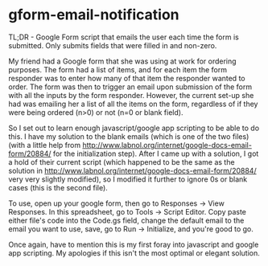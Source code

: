 # gform-email-notification
TL;DR - Google Form script that emails the user each time the form is submitted. Only submits fields that were filled in and non-zero.

My friend had a Google form that she was using at work for ordering purposes. The form had a list of items, and for each item the form responder was to enter how many of that item the responder wanted to order. The form was then to trigger an email upon submission of the form with all the inputs by the form responder. However, the current set-up she had was emailing her a list of all the items on the form, regardless of if they were being ordered (n>0) or not (n=0 or blank field).

So I set out to learn enough javascript/google app scripting to be able to do this. I have my solution to the blank emails (which is one of the two files) (with a little help from http://www.labnol.org/internet/google-docs-email-form/20884/ for the initialization step). After I came up with a solution, I got a hold of their current script (which happened to be the same as the solution in http://www.labnol.org/internet/google-docs-email-form/20884/ very very slightly modified), so I modified it further to ignore 0s or blank cases (this is the second file).

To use, open up your google form, then go to Responses -> View Responses. In this spreadsheet, go to Tools -> Script Editor. Copy paste either file's code into the Code.gs field, change the default email to the email you want to use, save, go to Run -> Initialize, and you're good to go.

Once again, have to mention this is my first foray into javascript and google app scripting. My apologies if this isn't the most optimal or elegant solution.
